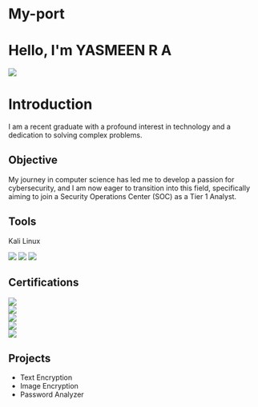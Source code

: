# My-port
# Hello, I'm YASMEEN R A
<a href="https://linkedin.com/yasmeenra"><img src="https://img.shields.io/badge/-LinkedIn-0072b1?&style=for-the-badge&logo=linkedin&logoColor=white" /></a>


# Introduction
I am a recent graduate with a profound interest in technology and a dedication to solving complex problems.

## Objective 
My journey in computer science has led me to develop a passion for cybersecurity, and I am now eager to transition into this field, specifically aiming to join a Security Operations Center (SOC) as a Tier 1 Analyst.


## Tools
Kali Linux 
<div><img src="https://img.shields.io/badge/-Kali%20Linux%20Tool-FF0000?&style=for-the-badge&logo=kalilinux https://www.kali.org/"/>
       <img src="https://img.shields.io/badge/-Metasploit%20Tool-FF0000?&style=for-the-badge&logo=metasploit https://www.metasploit.com/"/>
       <img src="https://img.shields.io/badge/-Nmap%20Tool-FF0000?&style=for-the-badge&logo=nmap https://nmap.org/"/>
</div>


## Certifications
<div><img src="https://img.shields.io/badge/-Cisco%20Introduction%20to%20Cybersecurity%20Course-FF0000?&style=for-the-badge https://www.cisco.com/c/en/us/products/security/intro-cybersecurity/index.html/">
</div>
<div>
  <a href="https://www.pinnaclelabs.io/">
    <img src="https://img.shields.io/badge/-Pinnacle%20Labs%20Cybersecurity Course-FF0000?style=for-the-badge" />
  </a>
</div>
<div>
  <a href="https://www.netacad.com/courses/getting-started-cisco-packet -tracer/">
    <img src="https://img.shields.io/badge/-Getting%20Started%20with%20Cisco%20Packet%20Tracer-007bff?style=for-the-badge" />
  </a>
</div>
<div>
  <a href="https://www.coursera.org/account/accomplishments/certificate/[Your Certificate ID]">
    <img src="https://img.shields.io/badge/-IBM%20Cybersecurity%20Fundamentals-007bff?style=for-the-badge" />
  </a>
</div>
<div>
  <a href="https://www.infosys.com/training/learning -platform/learning-platform.html">
    <img src="https://img.shields.io/badge/-Infosys%20Hands%20on%20Web%20Penetration%20Testing%20with%20Kali%20Linux-007bff?style=for-the-badge" />
  </a>
</div>

</div>

## Projects
- Text Encryption
- Image Encryption
- Password Analyzer
